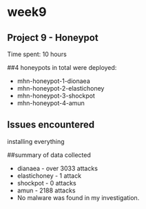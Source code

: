 # week9

## Project 9 - Honeypot
Time spent: 10 hours


##4 honeypots in total were deployed:

- mhn-honeypot-1-dionaea
- mhn-honeypot-2-elastichoney
- mhn-honeypot-3-shockpot
- mhn-honeypot-4-amun


## Issues encountered
installing everything

##summary of data collected
- dianaea - over 3033 attacks
- elastichoney - 1 attack
- shockpot - 0 attacks
- amun - 2188 attacks
- No malware was found in my investigation.

